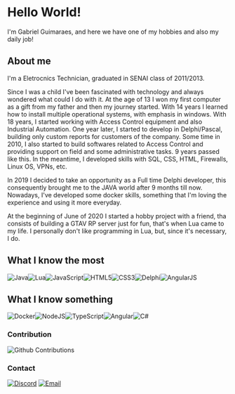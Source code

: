 # Hello World!

I'm Gabriel Guimaraes, and here we have one of my hobbies and also my daily job!

## About me
I'm a Eletrocnics Technician, graduated in SENAI class of 2011/2013.

Since I was a child I've been fascinated with technology and always wondered what could I do with it. At the age of 13 I won my first computer as a gift from my father and then my journey started. With 14 years I learned how to install multiple operational systems, with emphasis in windows. With 18 years, I started working with Access Control equipment and also Industrial Automation. One year later, I started to develop in Delphi/Pascal, building only custom reports for customers of the company. Some time in 2010, I also started to build softwares related to Access Control and providing support on field and some administrative tasks. 9 years passed like this. In the meantime, I developed skills with SQL, CSS, HTML, Firewalls, Linux OS, VPNs, etc.

In 2019 I decided to take an opportunity as a Full time Delphi developer, this consequently brought me to the JAVA world after 9 months till now. Nowadays, I've developed some docker skills, something that I'm loving the experience and using it more everyday.

At the beginning of June of 2020 I started a hobby project with a friend, tha consists of building a GTAV RP server just for fun, that's when Lua came to my life. I personally don't like programming in Lua, but, since it's necessary, I do.

## What I know the most

<img alt="Java" src="https://img.shields.io/badge/java-%23ED8B00.svg?style=for-the-badge&logo=java&logoColor=white"/><img alt="Lua" src="https://img.shields.io/badge/lua-%232C2D72.svg?style=for-the-badge&logo=lua&logoColor=white"/><img alt="JavaScript" src="https://img.shields.io/badge/javascript-%23323330.svg?style=for-the-badge&logo=javascript&logoColor=%23F7DF1E"/><img alt="HTML5" src="https://img.shields.io/badge/html5-%23E34F26.svg?style=for-the-badge&logo=html5&logoColor=white"/><img alt="CSS3" src="https://img.shields.io/badge/css3-%231572B6.svg?style=for-the-badge&logo=css3&logoColor=white"/><img alt="Delphi" src="https://img.shields.io/badge/delphi-%23EE1F35.svg?style=for-the-badge&logo=Delphi&logoColor=white"/><img alt="AngularJS" src="https://img.shields.io/badge/angularjs-%23E23237.svg?style=for-the-badge&logo=angularjs&logoColor=white"/>

## What I know something

<img alt="Docker" src="https://img.shields.io/badge/docker-%230db7ed.svg?style=for-the-badge&logo=docker&logoColor=white"><img alt="NodeJS" src="https://img.shields.io/badge/nodejs-%23339933.svg?style=for-the-badge&logo=nodedotjs&logoColor=white"/><img alt="TypeScript" src="https://img.shields.io/badge/typescript-%233178C6.svg?style=for-the-badge&logo=typescript&logoColor=white"/><img alt="Angular" src="https://img.shields.io/badge/angular-%23DD031.svg?style=for-the-badge&logo=angular&logoColor=%2361DAFB"/><img alt="C#" src="https://img.shields.io/badge/c%23-%23239120.svg?style=for-the-badge&logo=c-sharp&logoColor=white"/>

### Contribution

![Github Contributions](https://github-readme-stats.vercel.app/api?username=ggfto&theme=dracula&show_icons=true&hide_title=true&count_private=true)

### Contact

[![Discord](https://img.shields.io/badge/Discord-7289DA?style=for-the-badge&logo=discord&logoColor=white)](https://discord.com/users/289124013375094794)
[![Email](https://img.shields.io/badge/Email-ffffff?style=for-the-badge&logo=gmail&logoColor=black)](mailto:ggfto@outlook.com?subject=Github)
